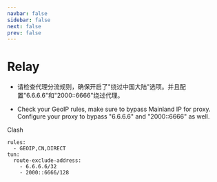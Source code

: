 ```yaml
---
navbar: false
sidebar: false
next: false
prev: false
---
```


# Relay

- 请检查代理分流规则，确保开启了"绕过中国大陆"选项。并且配置"6.6.6.6"和"2000::6666"绕过代理。

- Check your GeoIP rules, make sure to bypass Mainland IP for proxy. Configure your proxy to bypass "6.6.6.6" and "2000::6666" as well.

Clash

```
rules:
  - GEOIP,CN,DIRECT
tun:
  route-exclude-address:
    - 6.6.6.6/32
    - 2000::6666/128
```
